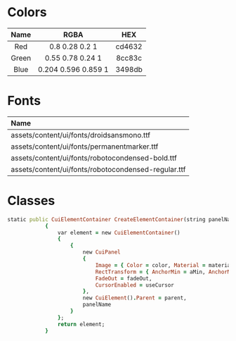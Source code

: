# Colors
|Name|RGBA|HEX|
|:---:|:---:|:---:|
|Red|0.8 0.28 0.2 1|cd4632|
|Green|0.55 0.78 0.24 1|8cc83c|
|Blue|0.204 0.596 0.859 1|3498db|

# Fonts
|Name|
|:---|
|assets/content/ui/fonts/droidsansmono.ttf|
|assets/content/ui/fonts/permanentmarker.ttf|
|assets/content/ui/fonts/robotocondensed-bold.ttf|
|assets/content/ui/fonts/robotocondensed-regular.ttf|

# Classes
```ruby
static public CuiElementContainer CreateElementContainer(string panelName, string color, string material, float fadeIn, float fadeOut, string aMin, string aMax, bool useCursor = false, string parent = "Overlay")
            {
                var element = new CuiElementContainer()
                {
                    {
                        new CuiPanel
                        {
                            Image = { Color = color, Material = material, FadeIn = fadeIn },
                            RectTransform = { AnchorMin = aMin, AnchorMax = aMax },
                            FadeOut = fadeOut,
                            CursorEnabled = useCursor
                        },
                        new CuiElement().Parent = parent,
                        panelName
                    }
                };
                return element;
            }
```            
